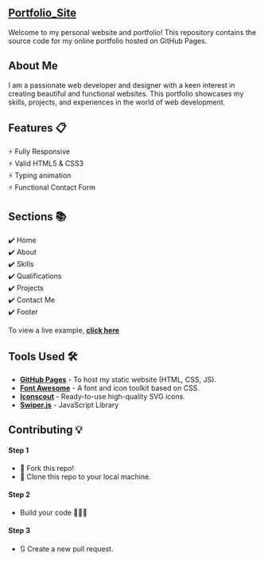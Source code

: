 <h2>
  <a href="https://abhinavgoel9.github.io/portfolio_website/">Portfolio_Site</a>
</h2>

Welcome to my personal website and portfolio! This repository contains the source code for my online portfolio hosted on GitHub Pages.

## About Me

I am a passionate web developer and designer with a keen interest in creating beautiful and functional websites. This portfolio showcases my skills, projects, and experiences in the world of web development.



## Features 📋

⚡️ Fully Responsive\
⚡️ Valid HTML5 & CSS3\
⚡️ Typing animation\
⚡️ Functional Contact Form

## Sections 📚

✔️ Home\
✔️ About\
✔️ Skills \
✔️ Qualifications \
✔️ Projects\
✔️ Contact Me\
✔️ Footer

To view a live example, **[click here](https://abhinavgoel9.github.io/portfolio_website/)**

## Tools Used 🛠️

- [**GitHub Pages**](https://docs.github.com/en/pages) - To host my static website (HTML, CSS, JS).
- [**Font Awesome**](https://fontawesome.com/) - A font and icon toolkit based on CSS.
- [**Iconscout**](https://iconscout.com/unicons) - Ready-to-use high-quality SVG icons.
- [**Swiper.js**](https://swiperjs.com/) - JavaScript Library

## Contributing 💡

#### Step 1

- 🍴 Fork this repo!
- 👯 Clone this repo to your local machine.

#### Step 2

- Build your code 🔨🔨🔨

#### Step 3

- 🔃 Create a new pull request.
